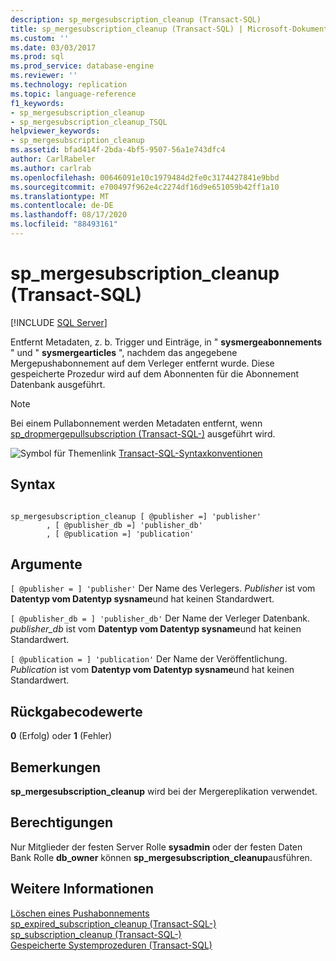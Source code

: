 ```yaml
---
description: sp_mergesubscription_cleanup (Transact-SQL)
title: sp_mergesubscription_cleanup (Transact-SQL) | Microsoft-Dokumentation
ms.custom: ''
ms.date: 03/03/2017
ms.prod: sql
ms.prod_service: database-engine
ms.reviewer: ''
ms.technology: replication
ms.topic: language-reference
f1_keywords:
- sp_mergesubscription_cleanup
- sp_mergesubscription_cleanup_TSQL
helpviewer_keywords:
- sp_mergesubscription_cleanup
ms.assetid: bfad414f-2bda-4bf5-9507-56a1e743dfc4
author: CarlRabeler
ms.author: carlrab
ms.openlocfilehash: 00646091e10c1979484d2fe0c3174427841e9bbd
ms.sourcegitcommit: e700497f962e4c2274df16d9e651059b42ff1a10
ms.translationtype: MT
ms.contentlocale: de-DE
ms.lasthandoff: 08/17/2020
ms.locfileid: "88493161"
---
```

# <a name="sp_mergesubscription_cleanup-transact-sql"></a>sp_mergesubscription_cleanup (Transact-SQL)
[!INCLUDE [SQL Server](../../includes/applies-to-version/sqlserver.md)]

  Entfernt Metadaten, z. b. Trigger und Einträge, in " **sysmergeabonnements** " und " **sysmergearticles** ", nachdem das angegebene Mergepushabonnement auf dem Verleger entfernt wurde. Diese gespeicherte Prozedur wird auf dem Abonnenten für die Abonnement Datenbank ausgeführt.  
  
> [!NOTE]  
>  Bei einem Pullabonnement werden Metadaten entfernt, wenn [sp_dropmergepullsubscription &#40;Transact-SQL-&#41;](../../relational-databases/system-stored-procedures/sp-dropmergepullsubscription-transact-sql.md) ausgeführt wird.  
  
 ![Symbol für Themenlink](../../database-engine/configure-windows/media/topic-link.gif "Symbol für Themenlink") [Transact-SQL-Syntaxkonventionen](../../t-sql/language-elements/transact-sql-syntax-conventions-transact-sql.md)  
  
## <a name="syntax"></a>Syntax  
  
```  
  
sp_mergesubscription_cleanup [ @publisher =] 'publisher'  
        , [ @publisher_db =] 'publisher_db'  
        , [ @publication =] 'publication'  
```  
  
## <a name="arguments"></a>Argumente  
`[ @publisher = ] 'publisher'` Der Name des Verlegers. *Publisher* ist vom **Datentyp vom Datentyp sysname**und hat keinen Standardwert.  
  
`[ @publisher_db = ] 'publisher_db'` Der Name der Verleger Datenbank. *publisher_db* ist vom **Datentyp vom Datentyp sysname**und hat keinen Standardwert.  
  
`[ @publication = ] 'publication'` Der Name der Veröffentlichung. *Publication* ist vom **Datentyp vom Datentyp sysname**und hat keinen Standardwert.  
  
## <a name="return-code-values"></a>Rückgabecodewerte  
 **0** (Erfolg) oder **1** (Fehler)  
  
## <a name="remarks"></a>Bemerkungen  
 **sp_mergesubscription_cleanup** wird bei der Mergereplikation verwendet.  
  
## <a name="permissions"></a>Berechtigungen  
 Nur Mitglieder der festen Server Rolle **sysadmin** oder der festen Daten Bank Rolle **db_owner** können **sp_mergesubscription_cleanup**ausführen.  
  
## <a name="see-also"></a>Weitere Informationen  
 [Löschen eines Pushabonnements](../../relational-databases/replication/delete-a-push-subscription.md)   
 [sp_expired_subscription_cleanup &#40;Transact-SQL-&#41;](../../relational-databases/system-stored-procedures/sp-expired-subscription-cleanup-transact-sql.md)   
 [sp_subscription_cleanup &#40;Transact-SQL-&#41;](../../relational-databases/system-stored-procedures/sp-subscription-cleanup-transact-sql.md)   
 [Gespeicherte Systemprozeduren &#40;Transact-SQL&#41;](../../relational-databases/system-stored-procedures/system-stored-procedures-transact-sql.md)  
  
  
